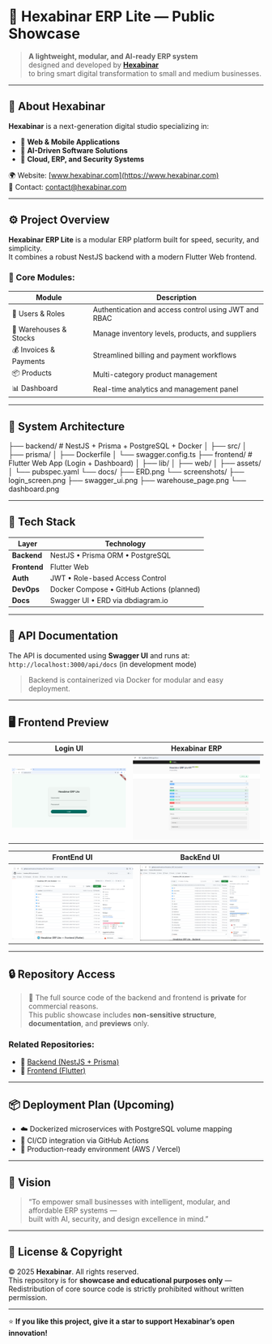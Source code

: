 # 🧩 Hexabinar ERP Lite — Public Showcase

> **A lightweight, modular, and AI-ready ERP system**  
> designed and developed by **[Hexabinar](https://www.hexabinar.com)**  
> to bring smart digital transformation to small and medium businesses.

---

## 🏢 About Hexabinar
**Hexabinar** is a next-generation digital studio specializing in:
- 🔹 **Web & Mobile Applications**
- 🔹 **AI-Driven Software Solutions**
- 🔹 **Cloud, ERP, and Security Systems**

🌍 Website: [www.hexabinar.com](https://www.hexabinar.com)  
📧 Contact: [contact@hexabinar.com](mailto:contact@hexabinar.com)

---

## ⚙️ Project Overview

**Hexabinar ERP Lite** is a modular ERP platform built for speed, security, and simplicity.  
It combines a robust NestJS backend with a modern Flutter Web frontend.

### 🧱 Core Modules:
| Module | Description |
|--------|-------------|
| 🧩 Users & Roles | Authentication and access control using JWT and RBAC |
| 🏢 Warehouses & Stocks | Manage inventory levels, products, and suppliers |
| 💰 Invoices & Payments | Streamlined billing and payment workflows |
| 📦 Products | Multi-category product management |
| 📊 Dashboard | Real-time analytics and management panel |

---

## 🧠 System Architecture


├── backend/ # NestJS + Prisma + PostgreSQL + Docker
│ ├── src/
│ ├── prisma/
│ ├── Dockerfile
│ └── swagger.config.ts
├── frontend/ # Flutter Web App (Login + Dashboard)
│ ├── lib/
│ ├── web/
│ ├── assets/
│ └── pubspec.yaml
└── docs/
├── ERD.png
└── screenshots/
├── login_screen.png
├── swagger_ui.png
├── warehouse_page.png
└── dashboard.png


---

## 🧰 Tech Stack

| Layer | Technology |
|--------|-------------|
| **Backend** | NestJS • Prisma ORM • PostgreSQL |
| **Frontend** | Flutter Web |
| **Auth** | JWT • Role-based Access Control |
| **DevOps** | Docker Compose • GitHub Actions (planned) |
| **Docs** | Swagger UI • ERD via dbdiagram.io |

---

## 🧾 API Documentation

The API is documented using **Swagger UI** and runs at:  
`http://localhost:3000/api/docs` (in development mode)

> Backend is containerized via Docker for modular and easy deployment.

---

## 🖥️ Frontend Preview

| Login UI | Hexabinar ERP |
|-----------|--------------|
| ![Login](docs/screenshots/login_screen.png) | ![Hexabinar ERP](docs/screenshots/swagger_ui.png) |

| FrontEnd UI | BackEnd UI |
|-----------|--------------|
| ![FrontEnd](docs/screenshots/frontend_structure.png) | ![BackEnd](docs/screenshots/backend_structure.png) |

---

## 🔒 Repository Access

> 🚫 The full source code of the backend and frontend is **private** for commercial reasons.  
> This public showcase includes **non-sensitive structure**, **documentation**, and **previews** only.

### Related Repositories:
- 🔹 [Backend (NestJS + Prisma)](https://github.com/hexabinar/Hexabinar_ERP_Lite_backend)
- 🔹 [Frontend (Flutter)](https://github.com/hexabinar/Hexabinar_ERP_Lite_frontend)

---

## 📦 Deployment Plan (Upcoming)
- ☁️ Dockerized microservices with PostgreSQL volume mapping  
- 🚀 CI/CD integration via GitHub Actions  
- 🔐 Production-ready environment (AWS / Vercel)

---

## 🧭 Vision
> “To empower small businesses with intelligent, modular, and affordable ERP systems —  
> built with AI, security, and design excellence in mind.”

---

## 🏁 License & Copyright
© 2025 **Hexabinar**. All rights reserved.  
This repository is for **showcase and educational purposes only** —  
Redistribution of core source code is strictly prohibited without written permission.

---

⭐ **If you like this project, give it a star to support Hexabinar’s open innovation!**
